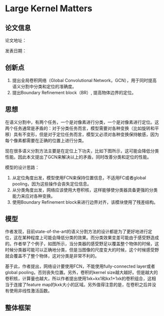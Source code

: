 # Large Kernel Matters

## 论文信息

论文地址：

发表日期：

## 创新点

1. 提出全局卷积网络（Global Convolutional Network，GCN），用于同时提高语义分割中分类和定位的准确度。
2. 提出Boundary Refinement block（BR）, 提高物体边界的定位。

## 思想

在语义分割中，有两个任务，一个是对像素进行分类，一个是对像素进行定位。这两个任务通常是矛盾的：对于分类任务而言，模型需要对各种变换（比如旋转和平移）具有不变形，但是对于定位任务而言，模型又必须对各种变换保持敏感，因为每个像素都需要在正确的位置上进行分类。

现在很多语义分割方法主要是在定位上下功夫，比如下图所示，这可能会降低分类性能。因此本文提出了GCN来解决以上的矛盾，同时改善分类和定位的性能。



模型的设计思路：

1. 从定位角度出发，模型使用FCN来保持位置信息，不适用FC或者global pooling，因为这些操作会丧失定位信息。
2. 从分类角度出发，网络应该使用大卷积核，这样能够使分类器具备更强的分类能力来应对各种变换。
3. 使用Boundary Refinement block来进行边界对齐，该模块使用了残差结构。

## 模型

作者发现，目前state-of-the-art的语义分割方法的设计都是为了更好地进行定位，这在某种程度上可能会降低分类的效果。而分类效果变差可能由于感受野造成的。作者举了个例子，如图所示，当分类器的感受野足以覆盖整个物体的时候，这时候分类器可能可以正确地分类，但是当图像的尺度变大的时候，这个时候感受野就会覆盖不了整个物体，这对分类是非常不利的。

基于此，作者提出，网络设计要使用FCN，不能使用fully-connected layer或者global pooling，否则丧失位置。另外，卷积的kernel size越大越好。但是越大的卷积核，计算量也越大，所以作者提出使用1xk+kx1和kx1+1xk的卷积组合，这相当于连接了feature map的kxk大小的区域。另外值得注意的是，在卷积之后并没有使用非线性激活函数。



## 整体框架

